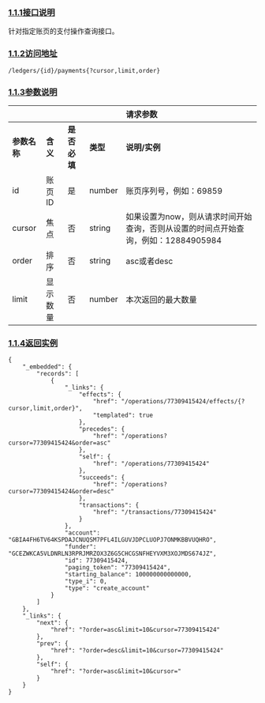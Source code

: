 ### [1.1.1接口说明]()

针对指定账页的支付操作查询接口。

### [1.1.2访问地址]()

```
/ledgers/{id}/payments{?cursor,limit,order}
```

### [1.1.3参数说明]()

|  |  |  |  | **请求参数** |
| :--- | :--- | :--- | :--- | :--- |
| **参数名称** | **含义** | **是否必填** | **类型** | **说明/实例** |
| id | 账页ID | 是 | number | 账页序列号，例如：69859 |
| cursor | 焦点 | 否 | string | 如果设置为now，则从请求时间开始查询，否则从设置的时间点开始查询，例如：12884905984 |
| order | 排序 | 否 | string | asc或者desc |
| limit | 显示数量 | 否 | number | 本次返回的最大数量 |



### [1.1.4返回实例]()

```
{
    "_embedded": {
        "records": [
            {
                "_links": {
                    "effects": {
                        "href": "/operations/77309415424/effects/{?cursor,limit,order}",
                        "templated": true
                    },
                    "precedes": {
                        "href": "/operations?cursor=77309415424&order=asc"
                    },
                    "self": {
                        "href": "/operations/77309415424"
                    },
                    "succeeds": {
                        "href": "/operations?cursor=77309415424&order=desc"
                    },
                    "transactions": {
                        "href": "/transactions/77309415424"
                    }
                },
                "account": "GBIA4FH6TV64KSPDAJCNUQSM7PFL4ILGUVJDPCLUOPJ7ONMKBBVUQHRO",
                "funder": "GCEZWKCA5VLDNRLN3RPRJMRZOX3Z6G5CHCGSNFHEYVXM3XOJMDS674JZ",
                "id": 77309415424,
                "paging_token": "77309415424",
                "starting_balance": 100000000000000,
                "type_i": 0,
                "type": "create_account"
            }
        ]
    },
    "_links": {
        "next": {
            "href": "?order=asc&limit=10&cursor=77309415424"
        },
        "prev": {
            "href": "?order=desc&limit=10&cursor=77309415424"
        },
        "self": {
            "href": "?order=asc&limit=10&cursor="
        }
    }
}
```



